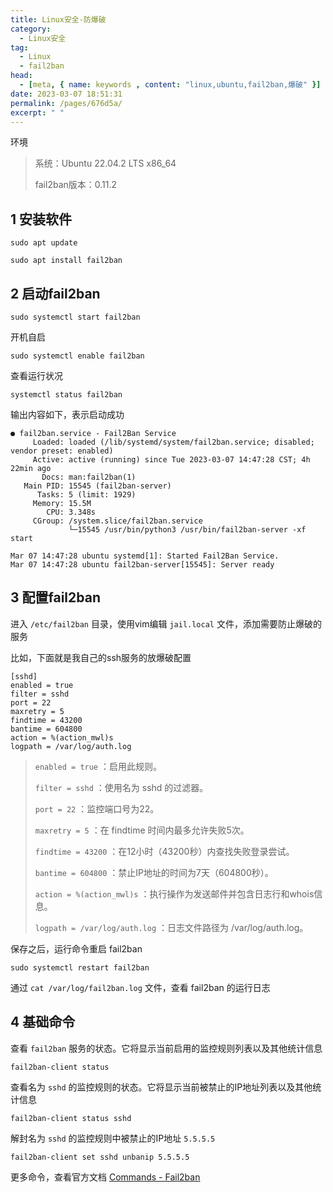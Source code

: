```yaml
---
title: Linux安全-防爆破
category: 
  - Linux安全
tag: 
  - Linux
  - fail2ban
head:
  - [meta, { name: keywords , content: "linux,ubuntu,fail2ban,爆破" }]
date: 2023-03-07 18:51:31
permalink: /pages/676d5a/
excerpt: " "
---
```




环境

> 系统：Ubuntu 22.04.2 LTS x86_64
>
> fail2ban版本：0.11.2

## 1 安装软件

```shell
sudo apt update

sudo apt install fail2ban
```

## 2 启动fail2ban

```shell
sudo systemctl start fail2ban
```

开机自启

```shell
sudo systemctl enable fail2ban
```

查看运行状况

```shell
systemctl status fail2ban
```

输出内容如下，表示启动成功

```
● fail2ban.service - Fail2Ban Service
     Loaded: loaded (/lib/systemd/system/fail2ban.service; disabled; vendor preset: enabled)
     Active: active (running) since Tue 2023-03-07 14:47:28 CST; 4h 22min ago
       Docs: man:fail2ban(1)
   Main PID: 15545 (fail2ban-server)
      Tasks: 5 (limit: 1929)
     Memory: 15.5M
        CPU: 3.348s
     CGroup: /system.slice/fail2ban.service
             └─15545 /usr/bin/python3 /usr/bin/fail2ban-server -xf start

Mar 07 14:47:28 ubuntu systemd[1]: Started Fail2Ban Service.
Mar 07 14:47:28 ubuntu fail2ban-server[15545]: Server ready
```

## 3 配置fail2ban

进入 `/etc/fail2ban` 目录，使用vim编辑 `jail.local` 文件，添加需要防止爆破的服务

比如，下面就是我自己的ssh服务的放爆破配置

```
[sshd]
enabled = true
filter = sshd
port = 22
maxretry = 5
findtime = 43200
bantime = 604800
action = %(action_mwl)s
logpath = /var/log/auth.log
```

> `enabled = true` ：启用此规则。
>
> `filter = sshd` ：使用名为 sshd 的过滤器。
>
> `port = 22` ：监控端口号为22。
>
> `maxretry = 5` ：在 findtime 时间内最多允许失败5次。
>
> `findtime = 43200` ：在12小时（43200秒）内查找失败登录尝试。
>
> `bantime = 604800` ：禁止IP地址的时间为7天（604800秒）。
>
> `action = %(action_mwl)s` ：执行操作为发送邮件并包含日志行和whois信息。
>
> `logpath = /var/log/auth.log` ：日志文件路径为 /var/log/auth.log。

保存之后，运行命令重启 fail2ban

```shell
sudo systemctl restart fail2ban
```

通过 `cat /var/log/fail2ban.log` 文件，查看 fail2ban 的运行日志

## 4 基础命令

查看 `fail2ban` 服务的状态。它将显示当前启用的监控规则列表以及其他统计信息

```shell
fail2ban-client status
```

查看名为 `sshd` 的监控规则的状态。它将显示当前被禁止的IP地址列表以及其他统计信息

```shell
fail2ban-client status sshd
```

解封名为 `sshd` 的监控规则中被禁止的IP地址 `5.5.5.5`

```shell
fail2ban-client set sshd unbanip 5.5.5.5
```

更多命令，查看官方文档 [Commands - Fail2ban](https://www.fail2ban.org/wiki/index.php/Commands)
